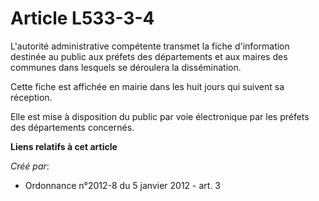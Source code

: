 # Article L533-3-4

L'autorité administrative compétente transmet la fiche d'information destinée au public aux préfets des départements et aux
maires des communes dans lesquels se déroulera la dissémination.

Cette fiche est affichée en mairie dans les huit jours qui suivent sa réception.

Elle est mise à disposition du public par voie électronique par les préfets des départements concernés.

**Liens relatifs à cet article**

_Créé par_:

  - Ordonnance n°2012-8 du 5 janvier 2012 - art. 3
